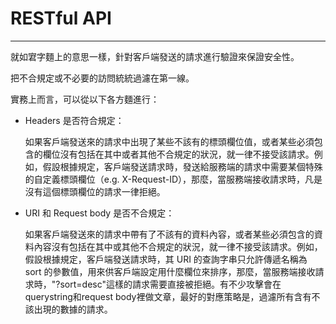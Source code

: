 # **RESTful API**

---

就如宭字麵上的意思一樣，針對客戶端發送的請求進行驗證來保證安全性。

把不合規定或不必要的訪問統統過濾在第一線。

實務上而言，可以從以下各方麵進行：

* Headers 是否符合規定：

  如果客戶端發送來的請求中出現了某些不該有的標頭欄位值，或者某些必須包含的欄位沒有包括在其中或者其他不合規定的狀況，就一律不接受該請求。例如，假設根據規定，客戶端發送請求時，發送給服務端的請求中需要某個特殊的自定義標頭欄位（e.g. X-Request-ID），那麼，當服務端接收請求時，凡是沒有這個標頭欄位的請求一律拒絕。

* URI 和 Request body 是否不合規定：

  如果客戶端發送來的請求中帶有了不該有的資料內容，或者某些必須包含的資料內容沒有包括在其中或其他不合規定的狀況，就一律不接受該請求。例如，假設根據規定，客戶端發送請求時，其 URI 的查詢字串只允許傳遞名稱為 sort 的參數值，用來供客戶端設定用什麼欄位來排序，那麼，當服務端接收請求時，"?sort=desc"這樣的請求需要直接被拒絕。有不少攻擊會在querystring和request body裡做文章，最好的對應策略是，過濾所有含有不該出現的數據的請求。


